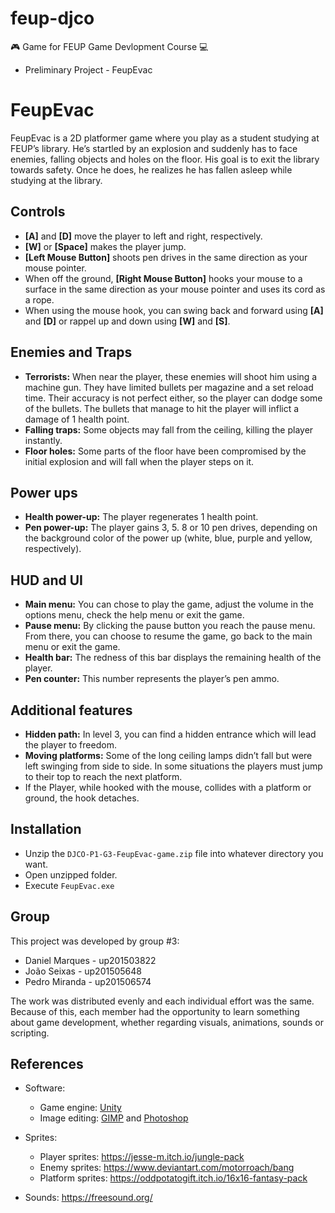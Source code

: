 # feup-djco
🎮 Game for FEUP Game Devlopment Course 💻

- Preliminary Project - FeupEvac

# FeupEvac
FeupEvac is a 2D platformer game where you play as a student studying at FEUP’s library. He’s startled by an explosion and suddenly has to face enemies, falling objects and holes on the floor. His goal is to exit the library towards safety. Once he does, he realizes he has fallen asleep while studying at the library. 

## Controls
- **[A]** and **[D]** move the player to left and right, respectively.
- **[W]** or **[Space]** makes the player jump.
- **[Left Mouse Button]** shoots pen drives in the same direction as your mouse pointer.
- When off the ground, **[Right Mouse Button]** hooks your mouse to a surface in the same direction as your mouse pointer and uses its cord as a rope. 
- When using the mouse hook, you can swing back and forward using **[A]** and **[D]** or rappel up and down using **[W]** and **[S]**.

## Enemies and Traps
- **Terrorists:** When near the player, these enemies will shoot him using a machine gun. They have limited bullets per magazine and a set reload time. Their accuracy is not perfect either, so the player can dodge some of the bullets. The bullets that manage to hit the player will inflict a damage of 1 health point.
- **Falling traps:** Some objects may fall from the ceiling, killing the player instantly.
- **Floor holes:** Some parts of the floor have been compromised by the initial explosion and will fall when the player steps on it.

## Power ups
- **Health power-up:** The player regenerates 1 health point.
- **Pen power-up:** The player gains 3, 5. 8 or 10 pen drives, depending on the background color of the power up (white, blue, purple and yellow, respectively).

## HUD and UI
- **Main menu:** You can chose to play the game, adjust the volume in the options menu, check the help menu or exit the game.
- **Pause menu:** By clicking the pause button you reach the pause menu. From there, you can choose to resume the game, go back to the main menu or exit the game.
- **Health bar:** The redness of this bar displays the remaining health of the player.
- **Pen counter:** This number represents the player’s pen ammo.

## Additional features
- **Hidden path:** In level 3, you can find a hidden entrance which will lead the player to freedom.
- **Moving platforms:** Some of the long ceiling lamps didn’t fall but were left swinging from side to side. In some situations the players must jump to their top to reach the next platform.
- If the Player, while hooked with the mouse, collides with a platform or ground, the hook detaches.

## Installation
- Unzip the `DJCO-P1-G3-FeupEvac-game.zip` file into whatever directory you want. 
- Open unzipped folder.
- Execute `FeupEvac.exe`

## Group
This project was developed by group #3:
- Daniel Marques - up201503822
- João Seixas - up201505648
- Pedro Miranda - up201506574 

The work was distributed evenly and each individual effort was the same. Because of this, each member had the opportunity to learn something about game development, whether regarding visuals, animations, sounds or scripting. 

## References
* Software:
    - Game engine: [Unity](https://unity.com/)
	- Image editing: [GIMP](https://www.gimp.org/) and [Photoshop](https://www.adobe.com/products/photoshop.html)

* Sprites:
    - Player sprites: https://jesse-m.itch.io/jungle-pack
	- Enemy sprites: https://www.deviantart.com/motorroach/bang
	- Platform sprites: https://oddpotatogift.itch.io/16x16-fantasy-pack


* Sounds: https://freesound.org/


